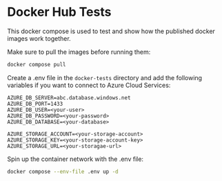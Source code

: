 # Docker Hub Tests

This docker compose is used to test and show how the published docker images work together.

Make sure to pull the images before running them:

```bash
docker compose pull
```

Create a .env file in the `docker-tests` directory and add the following variables if you want to connect to Azure Cloud Services:

```
AZURE_DB_SERVER=abc.database.windows.net
AZURE_DB_PORT=1433
AZURE_DB_USER=<your-user>
AZURE_DB_PASSWORD=<your-password>
AZURE_DB_DATABASE=<your-database>

AZURE_STORAGE_ACCOUNT=<your-storage-account>
AZURE_STORAGE_KEY=<your-storage-account-key>
AZURE_STORAGE_URL=<your-storagae-url>
```

Spin up the container network with the .env file:

```bash
docker compose --env-file .env up -d
```
